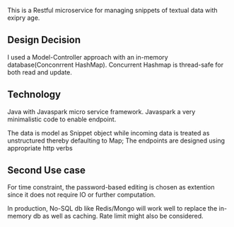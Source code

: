This is a Restful microservice  for managing snippets of textual data with exipry age.

## Design Decision
I used a Model-Controller approach with an in-memory database(Conconrrent HashMap). Concurrent Hashmap is thread-safe for both read and update.

## Technology
Java with Javaspark micro service framework. Javaspark a very minimalistic code to enable endpoint.

The data is model as Snippet object while incoming data is treated as unstructured thereby defaulting to Map; The endpoints are designed using appropriate http verbs

## Second Use case
For time constraint, the password-based editing is chosen as extention since it does not require IO or further computation.

In production, No-SQL db like Redis/Mongo will work well to replace the in-memory db as well
as caching. Rate limit might also be considered.
